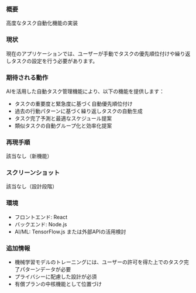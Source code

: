 ### 概要
高度なタスク自動化機能の実装

### 現状
現在のアプリケーションでは、ユーザーが手動でタスクの優先順位付けや繰り返しタスクの設定を行う必要があります。

### 期待される動作
AIを活用した自動タスク管理機能により、以下の機能を提供します：
- タスクの重要度と緊急度に基づく自動優先順位付け
- 過去の行動パターンに基づく繰り返しタスクの自動生成
- タスク完了予測と最適なスケジュール提案
- 類似タスクの自動グループ化と効率化提案

### 再現手順
該当なし（新機能）

### スクリーンショット
該当なし（設計段階）

### 環境
- フロントエンド: React
- バックエンド: Node.js
- AI/ML: TensorFlow.js または外部APIの活用検討

### 追加情報
- 機械学習モデルのトレーニングには、ユーザーの許可を得た上でのタスク完了パターンデータが必要
- プライバシーに配慮した設計が必須
- 有償プランの中核機能として位置づけ

